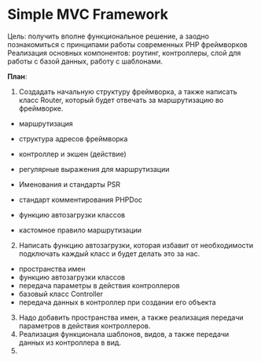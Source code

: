 # Simple MVC Framework

Цель: получить вполне функциональное решение, а заодно познакомиться с принципами работы современных PHP фреймворков
Реализация основных компонентов: роутинг, контроллеры, слой для работы с базой данных, работу с шаблонами.

**План**:
1. Создадать начальную структуру фреймворка, а также написать класс Router, который будет отвечать за маршрутизацию во фреймворке.
* маршрутизация
* структура адресов фреймворка
* контроллер и экшен (действие)

* регулярные выражения для маршрутизации
* Именования и стандарты PSR
* стандарт комментирования PHPDoc
* функцию автозагрузки классов
* кастомное правило маршрутизации

2. Написать функцию автозагрузки, которая избавит от необходимости подключать каждый класс и будет делать это за нас.
* пространства имен
* функцию автозагрузки классов
* передача параметры в действия контроллеров
* базовый класс Controller
* передача данных в контроллер при создании его объекта

3. Надо добавить пространства имен, а также реализация передачи параметров в действия контроллеров.
4. Реализация функционала шаблонов, видов, а также передачи данных из контроллера в вид.
5. 
